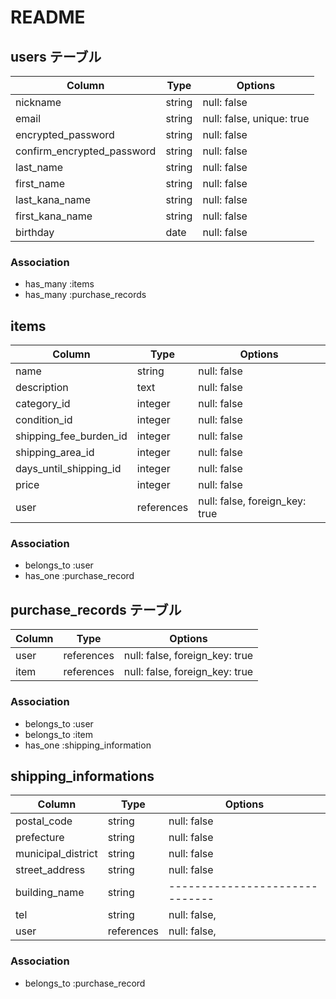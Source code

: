 # README

## users テーブル

|Column                      |Type  |Options                  |
|----------------------------|------|-------------------------|
|nickname                    |string|null: false              |
|email                       |string|null: false, unique: true|
|encrypted_password          |string|null: false              |
|confirm_encrypted_password  |string|null: false              |
|last_name                   |string|null: false              |
|first_name                  |string|null: false              |
|last_kana_name              |string|null: false              |
|first_kana_name             |string|null: false              |
|birthday                    |date  |null: false              |

### Association
- has_many :items
- has_many :purchase_records


## items

|Column                  |Type      |Options                       |
|------------------------|----------|------------------------------|
|name                    |string    |null: false                   |
|description             |text      |null: false                   |
|category_id             |integer   |null: false                   |
|condition_id            |integer   |null: false                   |
|shipping_fee_burden_id  |integer   |null: false                   |
|shipping_area_id        |integer   |null: false                   |
|days_until_shipping_id  |integer   |null: false                   |
|price                   |integer   |null: false                   |
|user                    |references|null: false, foreign_key: true|

### Association
- belongs_to :user
- has_one :purchase_record


## purchase_records テーブル

|Column  |Type      |Options                       |
|--------|----------|------------------------------|
|user    |references|null: false, foreign_key: true|
|item    |references|null: false, foreign_key: true|

### Association
- belongs_to :user
- belongs_to :item 
- has_one :shipping_information


## shipping_informations

|Column            |Type      |Options                       |
|------------------|----------|------------------------------|
|postal_code       |string    |null: false                   |
|prefecture        |string    |null: false                   |
|municipal_district|string    |null: false                   |
|street_address    |string    |null: false                   |
|building_name     |string    |------------------------------|
|tel               |string    |null: false,                  |
|user              |references|null: false,                  |

### Association
- belongs_to :purchase_record
